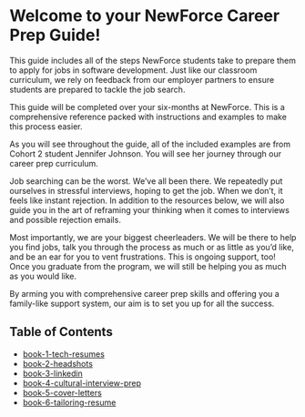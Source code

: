 # Welcome to your NewForce Career Prep Guide! 

This guide includes all of the steps NewForce students take to prepare them to apply for jobs in software development. Just like our classroom curriculum, we rely on feedback from our employer partners to ensure students are prepared to tackle the job search. 

This guide will be completed over your six-months at NewForce. This is a comprehensive reference packed with instructions and examples to make this process easier. 

As you will see throughout the guide, all of the included examples are from Cohort 2 student Jennifer Johnson. You will see her journey through our career prep curriculum. 

Job searching can be the worst. We’ve all been there. We repeatedly put ourselves in stressful interviews, hoping to get the job. When we don’t, it feels like instant rejection. In addition to the resources below, we will also guide you in the art of reframing your thinking when it comes to interviews and possible rejection emails. 

Most importantly, we are your biggest cheerleaders. We will be there to help you find jobs, talk you through the process as much or as little as you’d like, and be an ear for you to vent frustrations. This is ongoing support, too! Once you graduate from the program, we will still be helping you as much as you would like. 

By arming you with comprehensive career prep skills and offering you a family-like support system, our aim is to set you up for all the success.

## Table of Contents

- [book-1-tech-resumes](/book-1-tech-resumes)
- [book-2-headshots](book-2-headshots)
- [book-3-linkedin](/book-3-linkedin)
- [book-4-cultural-interview-prep](/book-4-cultural-interview-prep) 
- [book-5-cover-letters](/book-5-cover-letters)
- [book-6-tailoring-resume](/book-5-cover-letters/book-6-tailoring-resume/steps-to-tailoring-your-resume.md)


